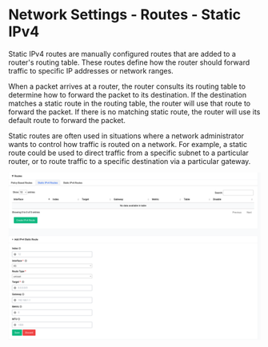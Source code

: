 # Network Settings - Routes - Static IPv4

Static IPv4 routes are manually configured routes that are added to a router's routing table. These routes define how the router should forward traffic to specific IP addresses or network ranges.

When a packet arrives at a router, the router consults its routing table to determine how to forward the packet to its destination. If the destination matches a static route in the routing table, the router will use that route to forward the packet. If there is no matching static route, the router will use its default route to forward the packet.

Static routes are often used in situations where a network administrator wants to control how traffic is routed on a network. For example, a static route could be used to direct traffic from a specific subnet to a particular router, or to route traffic to a specific destination via a particular gateway.

<a data-fancybox data-src="./img/4.png" data-caption="Network Settings - Routes - Static IPv4">
  <img src="./img/4.png" />
</a>